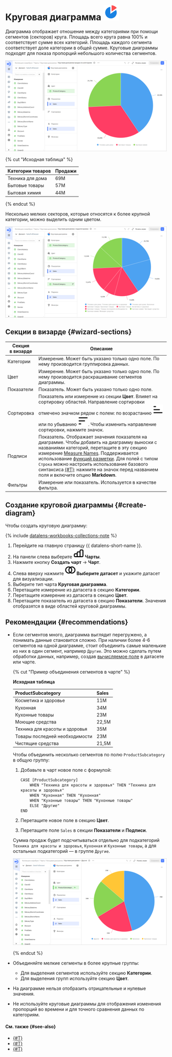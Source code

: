 # Круговая диаграмма ![](../../_assets/datalens/pie.svg)

Диаграмма отображает отношение между категориями при помощи сегментов (секторов) круга. Площадь всего круга равна 100% и соответствует сумме всех категорий. Площадь каждого сегмента соответствует доле категории в общей сумме. Круговые диаграммы подходят для показа пропорций небольшого количества сегментов.

![pie-chart](../../_assets/datalens/visualization-ref/pie-chart/pie-chart.png)

{% cut "Исходная таблица" %}

Категории товаров | Продажи |	
-----|---------| 
Техника для дома | 69М |
Бытовые товары | 57М |
Бытовая химия | 44М |

{% endcut %}

Несколько мелких секторов, которые относятся к более крупной категории, можно выделить одним цветом.

![pie-chart-subcategories](../../_assets/datalens/visualization-ref/pie-chart/pie-chart-subcategories.png)

## Секции в визарде {#wizard-sections}

Секция<br/> в визарде| Описание
----- | ----
Категории | Измерение. Может быть указано только одно поле. По нему производится группировка данных.
Цвет | Измерение. Может быть указано только одно поле. По нему производится раскрашивание сегментов диаграммы.
Показатели | Показатель. Может быть указано только одно поле.
Сортировка | Показатель или измерение из секции **Цвет**. Влияет на сортировку областей. Направление сортировки отмечено значком рядом с полем: по возрастанию ![image](../../_assets/console-icons/bars-ascending-align-left.svg) или по убыванию ![image](../../_assets/console-icons/bars-descending-align-left.svg). Чтобы изменить направление сортировки, нажмите значок.
Подписи | Показатель. Отображает значения показателя на диаграмме. Чтобы добавить на диаграмму выноски с названиями категорий, перетащите в эту секцию измерение [Measure Names](../concepts/chart/measure-values.md). Поддерживается использование [функций разметки](../function-ref/markup-functions.md). Для полей с типом `Строка` можно настроить использование базового синтаксиса [{#T}](../dashboard/markdown.md): нажмите на значок перед названием поля и включите опцию **Markdown**.
Фильтры | Измерение или показатель. Используется в качестве фильтра.

## Создание круговой диаграммы {#create-diagram}

Чтобы создать круговую диаграмму:


{% include [datalens-workbooks-collections-note](../../_includes/datalens/operations/datalens-workbooks-collections-note-step4.md) %}


1. Перейдите на главную страницу {{ datalens-short-name }}.
1. На панели слева выберите ![chart](../../_assets/console-icons/chart-column.svg) **Чарты**.
1. Нажмите кнопку **Создать чарт** → **Чарт**.
1. Слева вверху нажмите ![image](../../_assets/console-icons/circles-intersection.svg) **Выберите датасет** и укажите датасет для визуализации.
1. Выберите тип чарта **Круговая диаграмма**.
1. Перетащите измерение из датасета в секцию **Категории**.
1. Перетащите измерение из датасета в секцию **Цвет**.
1. Перетащите показатель из датасета в секцию **Показатели**. Значения отобразятся в виде областей круговой диаграммы.

## Рекомендации {#recommendations}

* Если сегментов много, диаграмма выглядит перегружено, а понимать данные становится сложно. При наличии более 4-6 сегментов на одной диаграмме, стоит объединить самые маленькие из них в один сегмент, например `Другие`. Это можно сделать путем обработки данных, например, создав [вычисляемое поле](../concepts/calculations/index.md) в датасете или чарте.

  {% cut "Пример объединения сегментов в чарте" %}

  **Исходная таблица**

  ProductSubcategory | Sales |	
  -----|---------| 
  Косметика и здоровье | 11М |
  Кухонная | 34М |
  Кухонные товары | 23М |
  Моющие средства | 22,5М |
  Техника для красоты и здоровья | 35М |
  Товары последней необходимости | 23М |
  Чистящие средства | 21,5М |

  Чтобы объединить несколько сегментов по полю `ProductSubcategory` в общую группу:

  1. Добавьте в чарт новое поле с формулой:

     ```
     CASE [ProductSubcategory]
         WHEN "Техника для красоты и здоровья" THEN "Техника для красоты и здоровья"
         WHEN "Кухонная" THEN "Кухонная"
         WHEN "Кухонные товары" THEN "Кухонные товары"
         ELSE "Другие"
     END
     ```

  1. Перетащите новое поле в секцию **Цвет**.
  1. Перетащите поле `Sales` в секции **Показатели** и **Подписи**.

  Сумма продаж будет подсчитываться отдельно для подкатегорий `Техника для красоты и здоровья`, `Кухонная` и `Кухонные товары`, а для остальных подкатегорий — в группе `Другие`.

  ![pie-chart-join-segments](../../_assets/datalens/visualization-ref/pie-chart/pie-chart-join-segments.png)

  {% endcut %}

* Объединяйте мелкие сегменты в более крупные группы:
  
  * Для выделения сегментов используйте секцию **Категории**.
  * Для выделения групп используйте секцию **Цвет**.

* На диаграмме нельзя отобразить отрицательные и нулевые значения.
* Не используйте круговые диаграммы для отображения изменения пропорций во времени и для точного сравнения данных по категориям.

#### См. также {#see-also}

* [{#T}](../operations/dashboard/create.md)
* [{#T}](../operations/dashboard/add-chart.md)
* [{#T}](../operations/dashboard/add-selector.md)
